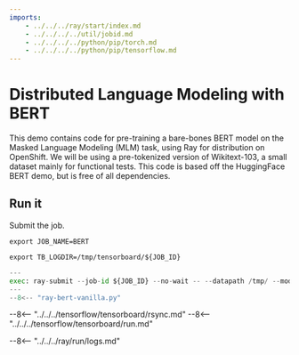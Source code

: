 ```yaml
---
imports:
    - ../../../ray/start/index.md
    - ../../../../util/jobid.md
    - ../../../../python/pip/torch.md
    - ../../../../python/pip/tensorflow.md
---
```


# Distributed Language Modeling with BERT

This demo contains code for pre-training a bare-bones BERT model on the Masked Language Modeling (MLM) task, using Ray for distribution on OpenShift. We will be using a pre-tokenized version of Wikitext-103, a small dataset mainly for functional tests. This code is based off the HuggingFace BERT demo, but is free of all dependencies.

## Run it

Submit the job.

```shell
export JOB_NAME=BERT
```

```shell
export TB_LOGDIR=/tmp/tensorboard/${JOB_ID}
```

```python
---
exec: ray-submit --job-id ${JOB_ID} --no-wait -- --datapath /tmp/ --modelpath /tmp/ --logpath ${TB_LOGDIR} --num_workers ${NUM_GPUs-${NUM_CPUS}} ${GPU_OPTION}
---
--8<-- "ray-bert-vanilla.py"
```

--8<-- "../../../tensorflow/tensorboard/rsync.md"
--8<-- "../../../tensorflow/tensorboard/run.md"

--8<-- "../../../ray/run/logs.md"
